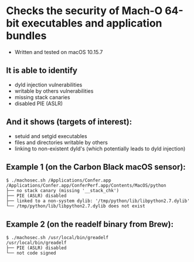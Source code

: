 # Checks the security of Mach-O 64-bit executables and application bundles
- Written and tested on macOS 10.15.7

## It is able to identify
- dyld injection vulnerabilities
- writable by others vulnerabilities
- missing stack canaries
- disabled PIE (ASLR)

## And it shows (targets of interest):
- setuid and setgid executables
- files and directories writable by others
- linking to non-existent dyld's (which potentially leads to dyld injection)

## Example 1 (on the Carbon Black macOS sensor):
```
$ ./machosec.sh /Applications/Confer.app
/Applications/Confer.app/ConferPerf.app/Contents/MacOS/python
├── no stack canary (missing '__stack_chk')
├── PIE (ASLR) disabled
├── linked to a non-system dylib: '/tmp/python/lib/libpython2.7.dylib'
└── /tmp/python/lib/libpython2.7.dylib does not exist
```

## Example 2 (on the readelf binary from Brew):
```
$ ./machosec.sh /usr/local/bin/greadelf
/usr/local/bin/greadelf
├── PIE (ASLR) disabled
└── not code signed
```
